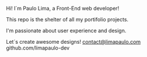 Hi! I´m Paulo Lima,
a Front-End web developer!

This repo is the shelter of all my portifolio projects.

I'm passionate about user experience and design.

Let´s create awesome designs!
contact@limapaulo.com
github.com/limapaulo-dev
